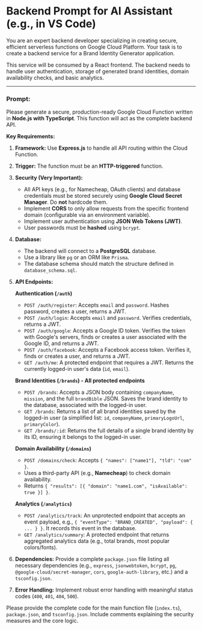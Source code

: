 # Backend Prompt for AI Assistant (e.g., in VS Code)

You are an expert backend developer specializing in creating secure, efficient serverless functions on Google Cloud Platform. Your task is to create a backend service for a Brand Identity Generator application.

This service will be consumed by a React frontend. The backend needs to handle user authentication, storage of generated brand identities, domain availability checks, and basic analytics.

---

### **Prompt:**

Please generate a secure, production-ready Google Cloud Function written in **Node.js with TypeScript**. This function will act as the complete backend API.

**Key Requirements:**

1.  **Framework:** Use **Express.js** to handle all API routing within the Cloud Function.
2.  **Trigger:** The function must be an **HTTP-triggered** function.
3.  **Security (Very Important):**
    -   All API keys (e.g., for Namecheap, OAuth clients) and database credentials must be stored securely using **Google Cloud Secret Manager**. Do **not** hardcode them.
    -   Implement **CORS** to only allow requests from the specific frontend domain (configurable via an environment variable).
    -   Implement user authentication using **JSON Web Tokens (JWT)**.
    -   User passwords must be **hashed** using `bcrypt`.

4.  **Database:**
    -   The backend will connect to a **PostgreSQL** database.
    -   Use a library like `pg` or an ORM like `Prisma`.
    -   The database schema should match the structure defined in `database_schema.sql`.

5.  **API Endpoints:**

    **Authentication (`/auth`)**
    -   `POST /auth/register`: Accepts `email` and `password`. Hashes password, creates a user, returns a JWT.
    -   `POST /auth/login`: Accepts `email` and `password`. Verifies credentials, returns a JWT.
    -   `POST /auth/google`: Accepts a Google ID token. Verifies the token with Google's servers, finds or creates a user associated with the Google ID, and returns a JWT.
    -   `POST /auth/facebook`: Accepts a Facebook access token. Verifies it, finds or creates a user, and returns a JWT.
    -   `GET /auth/me`: A protected endpoint that requires a JWT. Returns the currently logged-in user's data (`id`, `email`).

    **Brand Identities (`/brands`) - All protected endpoints**
    -   `POST /brands`: Accepts a JSON body containing `companyName`, `mission`, and the full `brandBible` JSON. Saves the brand identity to the database, associated with the logged-in user.
    -   `GET /brands`: Returns a list of all brand identities saved by the logged-in user (a simplified list: `id`, `companyName`, `primaryLogoUrl`, `primaryColor`).
    -   `GET /brands/:id`: Returns the full details of a single brand identity by its ID, ensuring it belongs to the logged-in user.

    **Domain Availability (`/domains`)**
    -   `POST /domains/check`: Accepts `{ "names": ["name1"], "tld": "com" }`.
    -   Uses a third-party API (e.g., **Namecheap**) to check domain availability.
    -   Returns `{ "results": [{ "domain": "name1.com", "isAvailable": true }] }`.

    **Analytics (`/analytics`)**
    -   `POST /analytics/track`: An unprotected endpoint that accepts an event payload, e.g., `{ "eventType": "BRAND_CREATED", "payload": { ... } }`. It records this event in the database.
    -   `GET /analytics/summary`: A protected endpoint that returns aggregated analytics data (e.g., total brands, most popular colors/fonts).

6.  **Dependencies:** Provide a complete `package.json` file listing all necessary dependencies (e.g., `express`, `jsonwebtoken`, `bcrypt`, `pg`, `@google-cloud/secret-manager`, `cors`, `google-auth-library`, etc.) and a `tsconfig.json`.

7.  **Error Handling:** Implement robust error handling with meaningful status codes (`400`, `401`, `404`, `500`).

Please provide the complete code for the main function file (`index.ts`), `package.json`, and `tsconfig.json`. Include comments explaining the security measures and the core logic.
